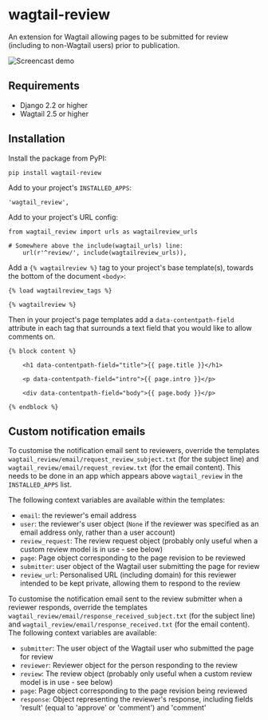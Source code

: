 # wagtail-review

An extension for Wagtail allowing pages to be submitted for review (including to non-Wagtail users) prior to publication.

![Screencast demo](https://tom.s3.amazonaws.com/wagtail-review.gif)

## Requirements

* Django 2.2 or higher
* Wagtail 2.5 or higher

## Installation

Install the package from PyPI:

    pip install wagtail-review

Add to your project's `INSTALLED_APPS`:

    'wagtail_review',

Add to your project's URL config:

    from wagtail_review import urls as wagtailreview_urls

    # Somewhere above the include(wagtail_urls) line:
        url(r'^review/', include(wagtailreview_urls)),

Add a `{% wagtailreview %}` tag to your project's base template(s), towards the bottom of the document `<body>`:

    {% load wagtailreview_tags %}

    {% wagtailreview %}

Then in your project's page templates add a `data-contentpath-field` attribute in each tag that surrounds a text field that you would like to allow comments on.

    {% block content %}

        <h1 data-contentpath-field="title">{{ page.title }}</h1>

        <p data-contentpath-field="intro">{{ page.intro }}</p>

        <div data-contentpath-field="body">{{ page.body }}</p>

    {% endblock %}

## Custom notification emails

To customise the notification email sent to reviewers, override the templates `wagtail_review/email/request_review_subject.txt` (for the subject line) and `wagtail_review/email/request_review.txt` (for the email content). This needs to be done in an app which appears above `wagtail_review` in the `INSTALLED_APPS` list.

The following context variables are available within the templates:

 * `email`: the reviewer's email address
 * `user`: the reviewer's user object (`None` if the reviewer was specified as an email address only, rather than a user account)
 * `review_request`: The review request object (probably only useful when a custom review model is in use - see below)
 * `page`: Page object corresponding to the page revision to be reviewed
 * `submitter`: user object of the Wagtail user submitting the page for review
 * `review_url`: Personalised URL (including domain) for this reviewer intended to be kept private, allowing them to respond to the review

To customise the notification email sent to the review submitter when a reviewer responds,
override the templates `wagtail_review/email/response_received_subject.txt` (for the subject line) and `wagtail_review/email/response_received.txt` (for the email content). The following context variables are available:

 * `submitter`: The user object of the Wagtail user who submitted the page for review
 * `reviewer`: Reviewer object for the person responding to the review
 * `review`: The review object (probably only useful when a custom review model is in use - see below)
 * `page`: Page object corresponding to the page revision being reviewed
 * `response`: Object representing the reviewer's response, including fields 'result' (equal to 'approve' or 'comment') and 'comment'
